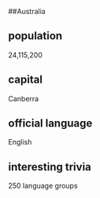 ##Australia
## population
24,115,200

## capital
Canberra
 
## official language
English

## interesting trivia
250 language groups


